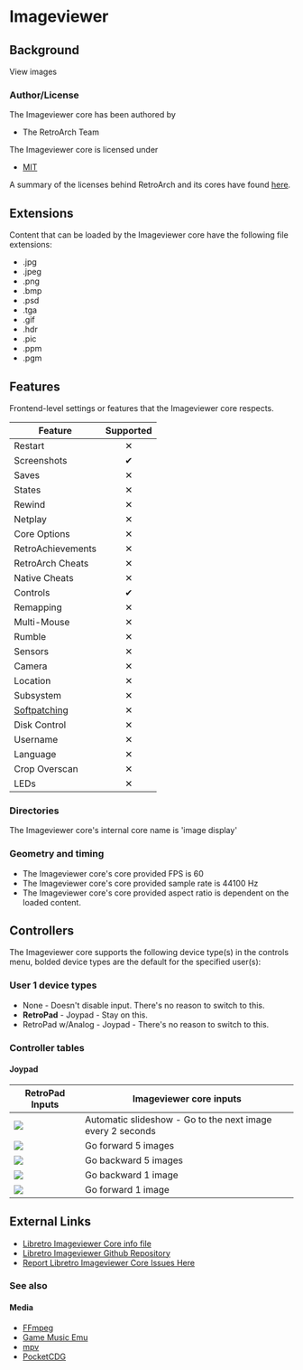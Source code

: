 # Imageviewer

## Background

View images

### Author/License

The Imageviewer core has been authored by

- The RetroArch Team

The Imageviewer core is licensed under

- [MIT](https://github.com/libretro/RetroArch/blob/master/cores/libretro-imageviewer/LICENSE)

A summary of the licenses behind RetroArch and its cores have found [here](https://docs.libretro.com/tech/licenses/).

## Extensions

Content that can be loaded by the Imageviewer core have the following file extensions:

- .jpg
- .jpeg
- .png
- .bmp
- .psd
- .tga
- .gif
- .hdr
- .pic
- .ppm
- .pgm

## Features

Frontend-level settings or features that the Imageviewer core respects.

| Feature           | Supported |
|-------------------|:---------:|
| Restart           | ✕         |
| Screenshots       | ✔         |
| Saves             | ✕         |
| States            | ✕         |
| Rewind            | ✕         |
| Netplay           | ✕         |
| Core Options      | ✕         |
| RetroAchievements | ✕         |
| RetroArch Cheats  | ✕         |
| Native Cheats     | ✕         |
| Controls          | ✔         |
| Remapping         | ✕         |
| Multi-Mouse       | ✕         |
| Rumble            | ✕         |
| Sensors           | ✕         |
| Camera            | ✕         |
| Location          | ✕         |
| Subsystem         | ✕         |
| [Softpatching](https://docs.libretro.com/guides/softpatching/) | ✕         |
| Disk Control      | ✕         |
| Username          | ✕         |
| Language          | ✕         |
| Crop Overscan     | ✕         |
| LEDs              | ✕         |

### Directories

The Imageviewer core's internal core name is 'image display'

### Geometry and timing

- The Imageviewer core's core provided FPS is 60
- The Imageviewer core's core provided sample rate is 44100 Hz
- The Imageviewer core's core provided aspect ratio is dependent on the loaded content.

## Controllers

The Imageviewer core supports the following device type(s) in the controls menu, bolded device types are the default for the specified user(s):

### User 1 device types

- None - Doesn't disable input. There's no reason to switch to this.
- **RetroPad** - Joypad - Stay on this.
- RetroPad w/Analog - Joypad - There's no reason to switch to this.

### Controller tables

#### Joypad

| RetroPad Inputs                                | Imageviewer core inputs                                    |
|------------------------------------------------|------------------------------------------------------------|
| ![](../image/retropad/retro_y.png)             | Automatic slideshow - Go to the next image every 2 seconds |
| ![](../image/retropad/retro_dpad_up.png)       | Go forward 5 images                                        |
| ![](../image/retropad/retro_dpad_down.png)     | Go backward 5 images                                       |
| ![](../image/retropad/retro_dpad_left.png)     | Go backward 1 image                                        |
| ![](../image/retropad/retro_dpad_right.png)    | Go forward 1 image                                         |

## External Links

- [Libretro Imageviewer Core info file](https://github.com/libretro/libretro-super/blob/master/dist/info/imageviewer_libretro.info)
- [Libretro Imageviewer Github Repository](https://github.com/libretro/RetroArch/tree/master/cores/libretro-imageviewer)
- [Report Libretro Imageviewer Core Issues Here](https://github.com/libretro/RetroArch/issues)

### See also

#### Media

- [FFmpeg](https://docs.libretro.com/library/ffmpeg/)
- [Game Music Emu](https://docs.libretro.com/library/game_music_emu/)
- [mpv](https://docs.libretro.com/library/mpv/)
- [PocketCDG](https://docs.libretro.com/library/pocketcdg/)
